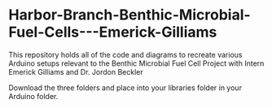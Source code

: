 # Harbor-Branch-Benthic-Microbial-Fuel-Cells---Emerick-Gilliams
This repository holds all of the code and diagrams to recreate various Arduino setups relevant to the Benthic Microbial Fuel Cell Project with Intern Emerick Gilliams and Dr. Jordon Beckler

Download the three folders and place into your libraries folder in your Arduino folder. 
